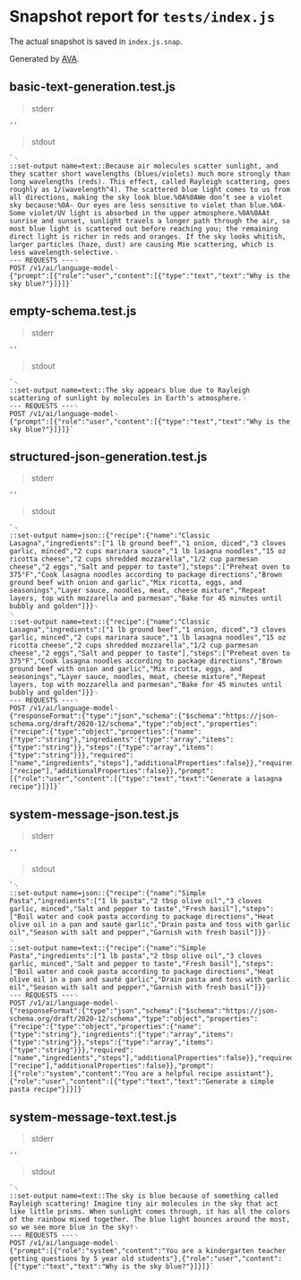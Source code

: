 # Snapshot report for `tests/index.js`

The actual snapshot is saved in `index.js.snap`.

Generated by [AVA](https://avajs.dev).

## basic-text-generation.test.js

> stderr

    ''

> stdout

    `␊
    ::set-output name=text::Because air molecules scatter sunlight, and they scatter short wavelengths (blues/violets) much more strongly than long wavelengths (reds). This effect, called Rayleigh scattering, goes roughly as 1/(wavelength^4). The scattered blue light comes to us from all directions, making the sky look blue.%0A%0AWe don’t see a violet sky because:%0A- Our eyes are less sensitive to violet than blue.%0A- Some violet/UV light is absorbed in the upper atmosphere.%0A%0AAt sunrise and sunset, sunlight travels a longer path through the air, so most blue light is scattered out before reaching you; the remaining direct light is richer in reds and oranges. If the sky looks whitish, larger particles (haze, dust) are causing Mie scattering, which is less wavelength-selective.␊
    --- REQUESTS ---␊
    POST /v1/ai/language-model␊
    {"prompt":[{"role":"user","content":[{"type":"text","text":"Why is the sky blue?"}]}]}`

## empty-schema.test.js

> stderr

    ''

> stdout

    `␊
    ::set-output name=text::The sky appears blue due to Rayleigh scattering of sunlight by molecules in Earth's atmosphere.␊
    --- REQUESTS ---␊
    POST /v1/ai/language-model␊
    {"prompt":[{"role":"user","content":[{"type":"text","text":"Why is the sky blue?"}]}]}`

## structured-json-generation.test.js

> stderr

    ''

> stdout

    `␊
    ::set-output name=json::{"recipe":{"name":"Classic Lasagna","ingredients":["1 lb ground beef","1 onion, diced","3 cloves garlic, minced","2 cups marinara sauce","1 lb lasagna noodles","15 oz ricotta cheese","2 cups shredded mozzarella","1/2 cup parmesan cheese","2 eggs","Salt and pepper to taste"],"steps":["Preheat oven to 375°F","Cook lasagna noodles according to package directions","Brown ground beef with onion and garlic","Mix ricotta, eggs, and seasonings","Layer sauce, noodles, meat, cheese mixture","Repeat layers, top with mozzarella and parmesan","Bake for 45 minutes until bubbly and golden"]}}␊
    ␊
    ::set-output name=text::{"recipe":{"name":"Classic Lasagna","ingredients":["1 lb ground beef","1 onion, diced","3 cloves garlic, minced","2 cups marinara sauce","1 lb lasagna noodles","15 oz ricotta cheese","2 cups shredded mozzarella","1/2 cup parmesan cheese","2 eggs","Salt and pepper to taste"],"steps":["Preheat oven to 375°F","Cook lasagna noodles according to package directions","Brown ground beef with onion and garlic","Mix ricotta, eggs, and seasonings","Layer sauce, noodles, meat, cheese mixture","Repeat layers, top with mozzarella and parmesan","Bake for 45 minutes until bubbly and golden"]}}␊
    --- REQUESTS ---␊
    POST /v1/ai/language-model␊
    {"responseFormat":{"type":"json","schema":{"$schema":"https://json-schema.org/draft/2020-12/schema","type":"object","properties":{"recipe":{"type":"object","properties":{"name":{"type":"string"},"ingredients":{"type":"array","items":{"type":"string"}},"steps":{"type":"array","items":{"type":"string"}}},"required":["name","ingredients","steps"],"additionalProperties":false}},"required":["recipe"],"additionalProperties":false}},"prompt":[{"role":"user","content":[{"type":"text","text":"Generate a lasagna recipe"}]}]}`

## system-message-json.test.js

> stderr

    ''

> stdout

    `␊
    ::set-output name=json::{"recipe":{"name":"Simple Pasta","ingredients":["1 lb pasta","2 tbsp olive oil","3 cloves garlic, minced","Salt and pepper to taste","Fresh basil"],"steps":["Boil water and cook pasta according to package directions","Heat olive oil in a pan and sauté garlic","Drain pasta and toss with garlic oil","Season with salt and pepper","Garnish with fresh basil"]}}␊
    ␊
    ::set-output name=text::{"recipe":{"name":"Simple Pasta","ingredients":["1 lb pasta","2 tbsp olive oil","3 cloves garlic, minced","Salt and pepper to taste","Fresh basil"],"steps":["Boil water and cook pasta according to package directions","Heat olive oil in a pan and sauté garlic","Drain pasta and toss with garlic oil","Season with salt and pepper","Garnish with fresh basil"]}}␊
    --- REQUESTS ---␊
    POST /v1/ai/language-model␊
    {"responseFormat":{"type":"json","schema":{"$schema":"https://json-schema.org/draft/2020-12/schema","type":"object","properties":{"recipe":{"type":"object","properties":{"name":{"type":"string"},"ingredients":{"type":"array","items":{"type":"string"}},"steps":{"type":"array","items":{"type":"string"}}},"required":["name","ingredients","steps"],"additionalProperties":false}},"required":["recipe"],"additionalProperties":false}},"prompt":[{"role":"system","content":"You are a helpful recipe assistant"},{"role":"user","content":[{"type":"text","text":"Generate a simple pasta recipe"}]}]}`

## system-message-text.test.js

> stderr

    ''

> stdout

    `␊
    ::set-output name=text::The sky is blue because of something called Rayleigh scattering! Imagine tiny air molecules in the sky that act like little prisms. When sunlight comes through, it has all the colors of the rainbow mixed together. The blue light bounces around the most, so we see more blue in the sky!␊
    --- REQUESTS ---␊
    POST /v1/ai/language-model␊
    {"prompt":[{"role":"system","content":"You are a kindergarten teacher getting questions by 5 year old students"},{"role":"user","content":[{"type":"text","text":"Why is the sky blue?"}]}]}`
